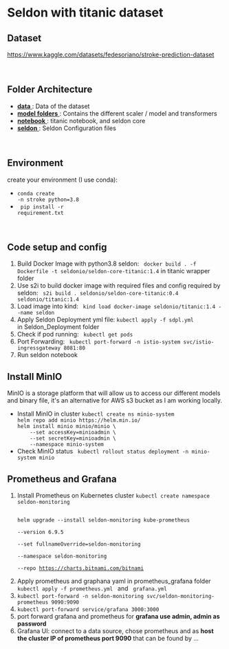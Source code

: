 # Seldon with titanic dataset 

## Dataset

https://www.kaggle.com/datasets/fedesoriano/stroke-prediction-dataset



<br>

## Folder Architecture
<ul>
    
<li> <ins> <strong>data</strong> </ins> :  Data of the dataset </li>

<li> <ins> <strong>model folders</strong> </ins> :  Contains the different scaler / model and transformers </li>

<li> <ins> <strong>notebook</strong> </ins> : titanic notebook, and seldon core  </li>

<li> <ins> <strong>seldon</strong> </ins> :  Seldon Configuration files</li>
</ul>
</br>

## Environment

create your environment (I use conda): 
    <ul>
        <li> <code>conda create -n  stroke python=3.8 </code></li>
        <li> <code> pip install -r requirement.txt</code></li>
    </ul>
</br>

## Code setup and config
<ol>
<li> Build Docker Image with python3.8 seldon: <code> docker build . -f Dockerfile -t seldonio/seldon-core-titanic:1.4</code> in titanic wrapper folder
<li> Use s2i to build docker image with required files and config required by seldon: <code> s2i build . seldonio/seldon-core-titanic:0.4  seldonio/titanic:1.4 </code>
<li> Load image into kind: <code> kind load docker-image seldonio/titanic:1.4 --name seldon </code></li>
<li> Apply Seldon Deployment yml file: <code>kubectl apply -f sdpl.yml</code></li> in Seldon_Deployment folder
<li> Check if pod running: <code> kubectl get pods</code></li>
<li> Port Forwarding: <code> kubectl port-forward -n istio-system svc/istio-ingressgateway 8081:80 </code>
<li> Run seldon notebook
</ol>

## Install MinIO

MinIO is a storage platform that will allow us to access our different models and binary file, it's an alternative for AWS s3 bucket as I am working locally.
<ul>
<li> Install MinIO in cluster
<code>kubectl create ns minio-system
helm repo add minio https://helm.min.io/
helm install minio minio/minio \
    --set accessKey=minioadmin \
    --set secretKey=minioadmin \
    --namespace minio-system </code>
</li>
<li> Check MinIO status 
<code> kubectl rollout status deployment -n minio-system minio </code>
</li>
</ul>

## Prometheus and Grafana

<ol>
   
 <li> Install Prometheus on Kubernetes cluster <code>kubectl create namespace seldon-monitoring

helm upgrade --install seldon-monitoring kube-prometheus \
    --version 6.9.5 \
    --set fullnameOverride=seldon-monitoring \
    --namespace seldon-monitoring \
    --repo https://charts.bitnami.com/bitnami </code></li>

<li>  Apply prometheus and graphana yaml in prometheus_grafana folder <code> kubectl apply -f prometheus.yml </code> and <code> grafana.yml </code> </li>
<li><code>kubectl port-forward -n seldon-monitoring svc/seldon-monitoring-prometheus 9090:9090</code></li>
<li><code>kubectl port-forward service/grafana 3000:3000</code></li>
<li> port forward grafana and prometheus for <strong> grafana use admin, admin as password </strong>
<li> Grafana UI: connect to a data source, chose prometheus and as <strong>host the cluster IP of prometheus port 9090</strong> that can be found by ...


